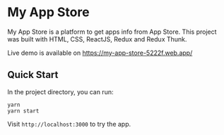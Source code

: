 # My App Store

My App Store is a platform to get apps info from App Store. This project was built with HTML, CSS, ReactJS, Redux and Redux Thunk.

Live demo is available on <a href="https://my-app-store-5222f.web.app/" target="_blank">https://my-app-store-5222f.web.app/</a>

## Quick Start

In the project directory, you can run:

```
yarn
yarn start
```

Visit `http://localhost:3000` to try the app.